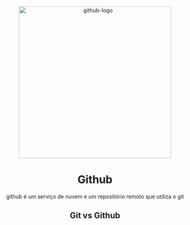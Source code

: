 <div align=center>
    <img width= "400px" src="https://logos-world.net/wp-content/uploads/2020/11/GitHub-Emblem.png" alt="github-logo">


# Github

github é um serviço de nuvem e um repositório remoto que utiliza o git 


## Git vs Github 
